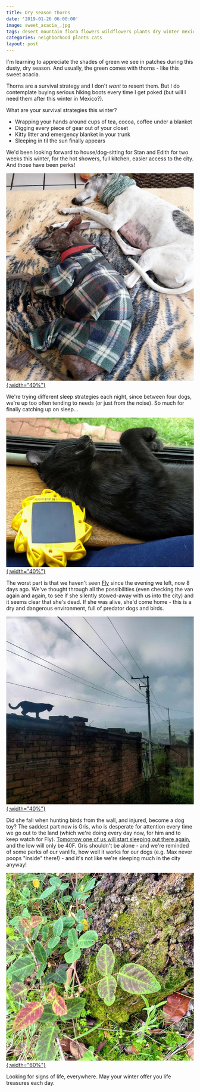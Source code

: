 ```yaml
---
title: Dry season thorns
date: '2019-01-26 06:00:00'
image: sweet_acacia_.jpg
tags: desert mountain flora flowers wildflowers plants dry winter mexico michoacan
categories: neighborhood plants cats
layout: post
---
```


I'm learning to appreciate the shades of green we see in patches during this dusty, dry season. And usually, the green comes with thorns - like this sweet acacia.

Thorns are a survival strategy and I don't *want* to resent them. But I do contemplate buying serious hiking boots every time I get poked (but will I need them after this winter in Mexico?).

What are your survival strategies this winter? 
* Wrapping your hands around cups of tea, cocoa, coffee under a blanket
* Digging every piece of gear out of your closet
* Kitty litter and emergency blanket in your trunk
* Sleeping in til the sun finally appears
 
 We'd been looking forward to house/dog-sitting for Stan and Edith for two weeks this winter, for the hot showers, full kitchen, easier access to the city. And those have been perks!

 [![](/images/city_nap_.jpg){:width="40%"}](/images/city_nap.jpg)
 
 We're trying different sleep strategies each night, since between four dogs, we're up too often tending to needs (or just from the noise). So much for finally catching up on sleep...
 
 [![](/images/fly_light_.jpg){:width="40%"}](/images/fly_light.jpg)
 
The worst part is that we haven't seen [Fly](https://reverdecer.annalisagross.com/2018/09/23/fly/) since the evening we left, now 8 days ago. We've thought through all the possibilities (even checking the van again and again, to see if she silently stowed-away with us into the city) and it seems clear that she's dead. If she was alive, she'd come home - this is a dry and dangerous environment, full of predator dogs and birds.
 
[![](/images/fly_wall_.jpg){:width="40%"}](/images/fly_wall.jpg)

Did she fall when hunting birds from the wall, and injured, become a dog toy? The saddest part now is Gris, who is desperate for attention every time we go out to the land (which we're doing every day now, for him and to keep watch for Fly). [Tomorrow one of us will start sleeping out there again](https://reverdecer.annalisagross.com/2019/01/27/el-terreno-incomplete/), and the low will only be 40F.  Gris shouldn't be alone - and we're reminded of some perks of our vanlife, how well it works for our dogs (e.g. Max never poops "inside" there!) - and it's not like we're sleeping much in the city anyway!

[![](/images/foliage2_.jpg){:width="60%"}](/images/foliage2.jpg)

Looking for signs of life, everywhere. May your winter offer you life treasures each day.